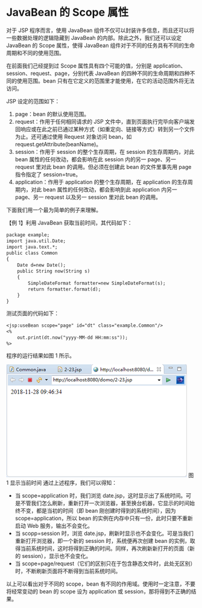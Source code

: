 # JavaBean 的 Scope 属性

对于 JSP 程序而言，使用 JavaBean 组件不仅可以封装许多信息，而且还可以将一些数据处理的逻辑隐藏到 JavaBeah 的内部。除此之外，我们还可以设定 JavaBean 的 Scope 属性，使得 JavaBean 组件对于不同的任务具有不同的生命周期和不同的使用范围。

在前面我们己经提到过 Scope 属性具有四个可能的值，分别是 application、session、request、page，分别代表 JavaBean 的四种不同的生命周期和四种不同的使用范围。bean 只有在它定义的范围里才能使用，在它的活动范围外将无法访问。

JSP 设定的范围如下：

1.  page：bean 的默认使用范围。
2.  request：作用于任何相同请求的 JSP 文件中，直到页面执行完毕向客户端发回响应或在此之前已通过某种方式（如重定向、链接等方式）转到另一个文件为止。还可通过使用 Request 对象访问 bean，如 request.getAttribute(beanName)。
3.  session：作用于 session 的整个生存周期，在 session 的生存周期内，对此 bean 属性的任何改动，都会影响在此 session 内的另一 page、另一 request 里对此 bean 的调用。但必须在创建此 bean 的文件里事先用 page 指令指定了 session=true。
4.  application：作用于 application 的整个生存周期，在 application 的生存周期内，对此 bean 属性的任何改动，都会影响到此 application 内另一 page、另一 request 以及另一 session 里对此 bean 的调用。

下面我们用一个最为简单的例子来理解。

【例 1】利用 JavaBean 获取当前时间，其代码如下：

```
package example;
import java.util.Date;
import java.text.*;
public class Common
{
    Date d=new Date();
    public String now(String s)
    {
        SimpleDateFormat formatter=new SimpleDateFormat(s);
        return formatter.format(d);
    }
}
```

测试页面的代码如下：

```
<jsp:useBean scope="page" id="dt" class="example.Common"/>
<%
    out.print(dt.now("yyyy-MM-dd HH:mm:ss"));
%>
```

程序的运行结果如图 1 所示。

![显示当前时间](img/82c71998e81cbab6c134e3bebdcb9d22.jpg)
图 1 显示当前时间
通过上述程序，我们可以得知：

*   当 scope=application 时，我们浏览 date.jsp，这时显示出了系统时间。可是不管我们怎么刷新，重新打开一次浏览器，甚至换台机器，它显示的时间始终不变，都是当初的时间（即 bean 刚创建时得到的系统时间），因为 scope=application，所以 bean 的实例在内存中只有一份，此时只要不重新启动 Web 服务，输出不会变化。
*   当 scopp=session 时，浏览 date.jsp，刷新时显示也不会变化。可是当我们重新打开浏览器，即一个新的 session 时，系统便再次创建 bean 的实例，取得当前系统时间，这时将得到正确的时间。同样，再次刷新新打开的页面（新的 session），显示也不会变化。
*   当 scope=page/request（它们的区别只在于包含静态文件时，此处无区别）时，不断刷新页面将不断得到当前系统时间。

以上可以看出对于不同的 scope，bean 有不同的作用域。使用时一定注意，不要将经常变动的 bean 的 scope 设为 application 或 session，那将得到不正确的结果。